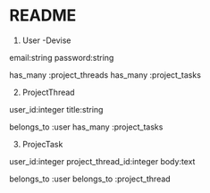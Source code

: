 # README

1. User -Devise

  email:string
  password:string

  has_many :project_threads
  has_many :project_tasks

2. ProjectThread

  user_id:integer
  title:string

  belongs_to :user
  has_many :project_tasks

3. ProjecTask

  user_id:integer
  project_thread_id:integer
  body:text

  belongs_to :user
  belongs_to :project_thread